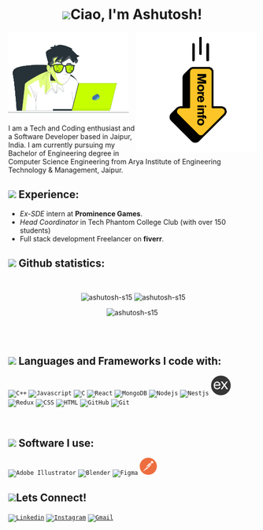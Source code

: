  <h1 align = "center"><img src="https://media.giphy.com/media/pmUDszPvVW6zKbdHWD/giphy.gif" width="45px">Ciao, I'm Ashutosh!</h1>
 <img src="https://github.com/ashutosh-s15/GIFs/blob/main/giphy%20(1).gif" width="245px">
 <img src="https://github.com/ashutosh-s15/GIFs/blob/main/ezgif.com-gif-maker%20(8).gif" width="245px" align="right">

I am a Tech and Coding enthusiast and a Software Developer based in Jaipur, India. I am currently pursuing my Bachelor of Engineering degree in Computer Science Engineering from Arya Institute of Engineering Technology & Management, Jaipur.

## <img src="https://media.giphy.com/media/qr3ZyWgwGQjbJ1oSOf/giphy.gif" width="52px"> Experience: 

- *Ex-SDE* intern at **Prominence Games**.
- *Head Coordinator* in Tech Phantom College Club (with over 150 students)
- Full stack development Freelancer on **fiverr**.

## <img src="https://media.giphy.com/media/QtOt8WyYCGQBiJJ4ZJ/giphy.gif" width="35px"> Github statistics:
<br> 
<p align="center" >&nbsp;<img src="https://github-readme-stats.vercel.app/api?username=ashutosh-s15&show_icons=true&locale=en&theme=dark"" alt="ashutosh-s15" />
<img height="195" src="https://github-readme-stats.vercel.app/api/top-langs?username=ashutosh-s15&show_icons=true&locale=en&layout=compact&theme=dark"" alt="ashutosh-s15" />
</p>
<p align="center" ><img src="https://github-readme-streak-stats.herokuapp.com/?user=ashutosh-s15&&theme=dark"" alt="ashutosh-s15" /></p>
  
<br>
<br>

## <img src="https://media.giphy.com/media/QssGEmpkyEOhBCb7e1/giphy.gif" width="42px"> Languages and Frameworks I code with:
<code><img width="40px" src="https://img.icons8.com/color/4x/c-plus-plus-logo.png" title="C++"/></code>
<code><img width="40px" src="https://img.icons8.com/color/48/000000/javascript--v1.png" title="Javascript"/></code>
<code><img width="40px" src="https://img.icons8.com/color/3x/c-programming.png" title="C"/></code>
<code><img width="40px" src="https://img.icons8.com/plasticine/100/000000/react.png" title="React"/></code>
<code><img width="40px" src="https://img.icons8.com/color/8x/000000/mongodb.png" title="MongoDB"/></code>
<code><img width="40px" src="https://img.icons8.com/color/8x/000000/nodejs.png" title="Nodejs"/></code>
<code><img width="40px" src="https://www.vectorlogo.zone/logos/nestjs/nestjs-icon.svg" title="Nestjs"/></code>
<code><img width="40px" src="https://github.com/ashutosh-s15/GIFs/blob/main/pngfind.com-pc-master-race-png-1363736.png" title="Expressjs"/></code>
<code><img width="40px" src="https://img.icons8.com/color/8x/000000/redux.png" title="Redux"/></code>
<code><img width="40px" src="https://img.icons8.com/color/48/000000/css3.png" title="CSS"/></code>
<code><img width="40px" src="https://img.icons8.com/color/48/000000/html-5.png" title="HTML"/></code>
<code><img width="40px" src="https://img.icons8.com/fluent/8x/github.png" title="GitHub"/></code>
<code><img width="40px" src="https://img.icons8.com/color/2x/git.png" title="Git"/></code>

<br>

## <img src="https://media.giphy.com/media/St8RDwPV2fvGLmXvaC/giphy.gif" width="42px"> Software I use:
<code><img width="40px" src="https://media.giphy.com/media/2uw4pRauXH8GBjBE1P/giphy.gif" title="Adobe Illustrator"/></code>
<code><img width="40px" src="https://img.icons8.com/color/48/000000/blender-3d.png" title="Blender"/></code>
<code><img width="40px" src="https://img.icons8.com/color/240/000000/figma--v1.png" title="Figma"/></code>
<code><img width="35px" src="https://github.com/ashutosh-s15/GIFs/blob/main/postman.png" title="Postman"/></code>

## <img src="https://media.giphy.com/media/KcnlGHBpnKnjZIuCMv/giphy.gif" width="50px">Lets Connect!
<code><a href="https://www.linkedin.com/in/12-ashutosh/"><img width="45px" src="https://img.icons8.com/color/8x/000000/linkedin.png" title="Linkedin"/></a></code>
<code><a href="https://www.instagram.com/cosmic_fella"><img width="45px" src="https://img.icons8.com/fluent/48/000000/instagram-new.png" title="Instagram"/></a></code>
<code><a href="mailto:ashutosh12.5.2000@gmail.com"><img width="43px" src="https://img.icons8.com/fluent/48/000000/gmail.png" title="Gmail"/></a></code>

<br>
